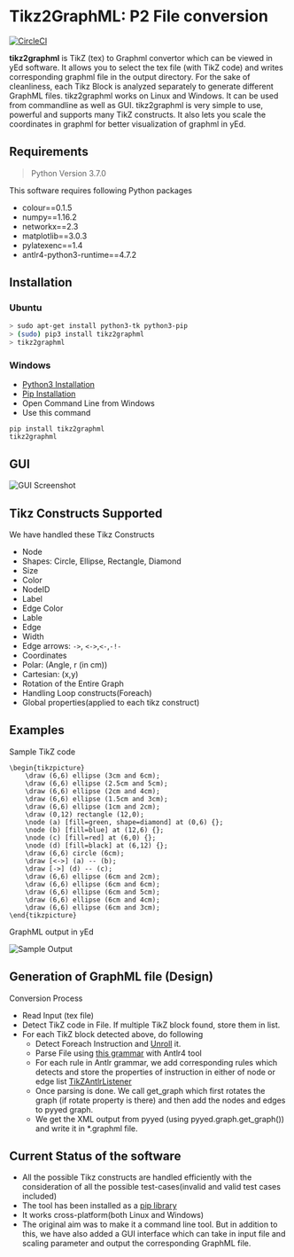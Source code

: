 
# Tikz2GraphML: P2 File conversion

[![CircleCI](https://circleci.com/gh/ysahil97/tikz-to-yed-graphml/tree/master.svg?style=svg)](https://circleci.com/gh/ysahil97/tikz-to-yed-graphml/tree/master)

**tikz2graphml** is TikZ (tex) to Graphml convertor which can be viewed in yEd software. It allows you to select the tex file (with TikZ code) and writes corresponding graphml file in the output directory. For the sake of cleanliness, each Tikz Block is analyzed separately to generate different GraphML files. tikz2graphml works on Linux and Windows. It can be used from commandline as well as GUI. tikz2graphml is very simple to use, powerful and supports many TikZ constructs. It also lets you scale the coordinates in graphml for better visualization of graphml in yEd.


## Requirements
> Python Version 3.7.0

This software requires following Python packages
* colour==0.1.5
* numpy==1.16.2
* networkx==2.3
* matplotlib==3.0.3
* pylatexenc==1.4
* antlr4-python3-runtime==4.7.2


## Installation

### Ubuntu
```bash
> sudo apt-get install python3-tk python3-pip
> (sudo) pip3 install tikz2graphml
> tikz2graphml
```
### Windows

* [Python3 Installation](docs/Python3_windows.md)
* [Pip Installation](docs/Pip_windows.md)
* Open Command Line from Windows
* Use this command  
```
pip install tikz2graphml  
tikz2graphml
```

## GUI

![GUI Screenshot][GUI]

[GUI]: https://github.com/ysahil97/tikz-to-yed-graphml/blob/master/GUI.png "GUI-Image"



## Tikz Constructs Supported

We have handled these Tikz Constructs
* Node
* Shapes: Circle, Ellipse, Rectangle, Diamond
* Size
* Color
* NodeID
* Label
* Edge Color
* Lable
* Edge
* Width
* Edge arrows: `->`, `<->`,`<-`,`-!-`
* Coordinates
* Polar: (Angle, r (in cm))
* Cartesian: (x,y)
* Rotation of the Entire Graph
* Handling Loop constructs(Foreach)
* Global properties(applied to each tikz construct)

## Examples

Sample TikZ code

```TeX
\begin{tikzpicture}
	\draw (6,6) ellipse (3cm and 6cm);
	\draw (6,6) ellipse (2.5cm and 5cm);
	\draw (6,6) ellipse (2cm and 4cm);
	\draw (6,6) ellipse (1.5cm and 3cm);
	\draw (6,6) ellipse (1cm and 2cm);
	\draw (0,12) rectangle (12,0);
	\node (a) [fill=green, shape=diamond] at (0,6) {};
	\node (b) [fill=blue] at (12,6) {};
	\node (c) [fill=red] at (6,0) {};
	\node (d) [fill=black] at (6,12) {};
	\draw (6,6) circle (6cm);
	\draw [<->] (a) -- (b);
	\draw [->] (d) -- (c);
	\draw (6,6) ellipse (6cm and 2cm);
	\draw (6,6) ellipse (6cm and 6cm);
	\draw (6,6) ellipse (6cm and 5cm);
	\draw (6,6) ellipse (6cm and 4cm);
	\draw (6,6) ellipse (6cm and 3cm);
\end{tikzpicture}
```
GraphML output in yEd

![Sample Output][Sample Output]

[Sample Output]: https://github.com/ysahil97/tikz-to-yed-graphml/blob/master/SampleOutput.png "Sample Output"

## Generation of GraphML file (Design)


Conversion Process

* Read Input (tex file)
* Detect TikZ code in File. If multiple TikZ block found, store them in list.
* For each TikZ block detected above, do following
	* Detect Foreach Instruction and [Unroll](https://www.geeksforgeeks.org/loop-unrolling/) it.
	* Parse File using [this grammar](https://github.com/ysahil97/tikz-to-yed-graphml/blob/master/tikz2graphml/grammar/Tikz.g4) with Antlr4 tool
	* For each rule in Antlr grammar, we add corresponding rules which detects and store the properties of instruction in either of node or edge list [TikZAntlrListener](https://github.com/ysahil97/tikz-to-yed-graphml/blob/master/tikz2graphml/CustomTikzListener.py)
	* Once parsing is done. We call get_graph which first rotates the graph (if rotate property is there) and then add the nodes and edges to pyyed graph.
	* We get the XML output from pyyed (using pyyed.graph.get_graph()) and write it in *.graphml file.


## Current Status of the software

* All the possible Tikz constructs are handled efficiently with the consideration of all the possible test-cases(invalid and valid test cases included)
* The tool has been installed as a [pip library](https://pypi.org/project/tikz2graphml/)
* It works cross-platform(both Linux and Windows)
* The original aim was to make it a command line tool. But in addition to this, we have also added a GUI interface which can take in input file and scaling parameter and output the corresponding GraphML file.
